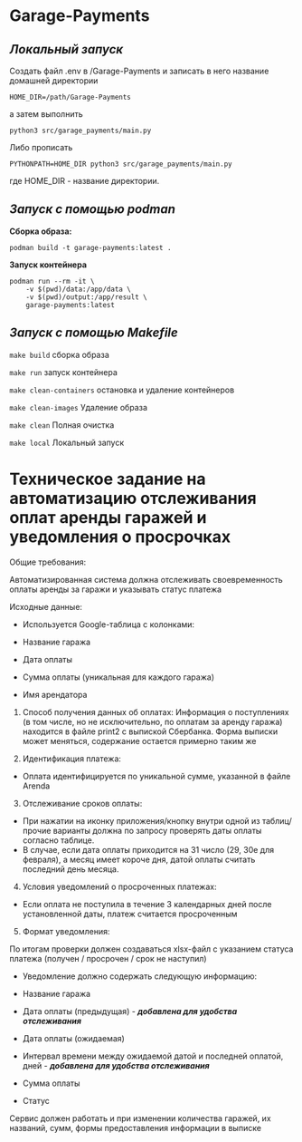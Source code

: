 # Garage-Payments

## ***Локальный запуск***

Создать файл .env в /Garage-Payments и записать в него название домашней директории
```
HOME_DIR=/path/Garage-Payments
```
а затем выполнить
```
python3 src/garage_payments/main.py
```

Либо прописать

```
PYTHONPATH=HOME_DIR python3 src/garage_payments/main.py
```
где HOME_DIR - название директории.

## ***Запуск с помощью podman***

**Сборка образа:**
```
podman build -t garage-payments:latest .
```

**Запуск контейнера**
```
podman run --rm -it \
    -v $(pwd)/data:/app/data \
    -v $(pwd)/output:/app/result \
    garage-payments:latest
```

## ***Запуск с помощью Makefile***
`make build` сборка образа

`make run` запуск контейнера

`make clean-containers` остановка и удаление контейнеров

`make clean-images` Удаление образа

`make clean` Полная очистка

`make local` Локальный запуск


# Техническое задание на автоматизацию отслеживания оплат аренды гаражей и уведомления о просрочках

Общие требования:

Автоматизированная система должна отслеживать своевременность оплаты аренды за гаражи и указывать статус платежа

Исходные данные:

* Используется Google-таблица с колонками:

* Название гаража
* Дата оплаты
* Сумма оплаты (уникальная для каждого гаража)
* Имя арендатора




1. Способ получения данных об оплатах:
Информация о поступлениях (в том числе, но не исключительно, по оплатам за аренду гаража) находится в файле print2 c выпиской Сбербанка. Форма выписки может меняться, содержание остается примерно таким же

2. Идентификация платежа:

* Оплата идентифицируется по уникальной сумме, указанной в файле Arenda

3. Отслеживание сроков оплаты:

* При нажатии на иконку приложения/кнопку внутри одной из таблиц/прочие варианты должна по запросу проверять даты оплаты согласно таблице.
* В случае, если дата оплаты приходится на 31 число (29, 30е для февраля), а месяц имеет короче дня, датой оплаты считать последний день месяца.

4. Условия уведомлений о просроченных платежах:

* Если оплата не поступила в течение 3 календарных дней после установленной даты, платеж считается просроченным


5. Формат уведомления:

По итогам проверки должен создаваться xlsx-файл с указанием статуса платежа (получен / просрочен / срок не наступил)
* Уведомление должно содержать следующую информацию:

 * Название гаража
 * Дата оплаты (предыдущая) - ***добавлена для удобства отслеживания***
 * Дата оплаты (ожидаемая)
 * Интервал времени между ожидаемой датой и последней оплатой, дней - ***добавлена для удобства отслеживания***
 * Сумма оплаты
 * Статус

Сервис должен работать и при изменении количества гаражей, их названий, сумм, формы предоставления информации в выписке
